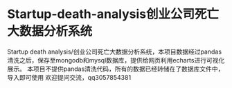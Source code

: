 # Startup-death-analysis创业公司死亡大数据分析系统
Startup death analysis/创业公司死亡大数据分析系统，本项目数据经过pandas清洗之后，保存至mongodb和mysql数据库，提供给网页利用echarts进行可视化展示。
本项目不提供pandas清洗代码，所有的数据已经转储在了数据库文件中，导入即可使用
欢迎提问交流，qq3057854381
